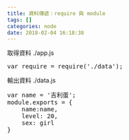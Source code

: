 ```yaml
---
title: 資料傳遞：require 與 module
tags: []
categories: node
date: 2018-02-04 16:18:38
---
```


取得資料 ./app.js
<pre>
var require = require('./data');
</pre>

輸出資料 ./data.js
<pre>
var name = '吉利蛋';
module.exports = {
	name:name,
    level: 20,
    sex: girl
}
</pre>
